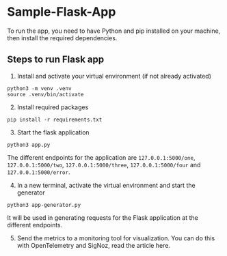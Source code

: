 # Sample-Flask-App
To run the app, you need to have Python and pip installed on your machine, then install the required dependencies.

## Steps to run Flask app
1. Install and activate your virtual environment (if not already activated)
```
python3 -m venv .venv
source .venv/bin/activate
```
2. Install required packages
```
pip install -r requirements.txt
```
3. Start the flask application
```
python3 app.py
```
The different endpoints for the application are `127.0.0.1:5000/one`, `127.0.0.1:5000/two`, `127.0.0.1:5000/three`, `127.0.0.1:5000/four` and `127.0.0.1:5000/error`.

4. In a new terminal, activate the virtual environment and start the generator
```
python3 app-generator.py
```
It will be used in generating requests for the Flask application at the different endpoints.

5. Send the metrics to a monitoring tool for visualization. You can do this with OpenTelemetry and SigNoz, read the article here.
